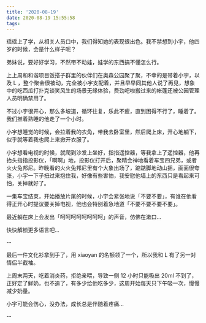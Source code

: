 ```yaml
---
title: '2020-08-19'
date: 2020-08-19 15:55:58
tags:
---
```


瑶瑶上了学，从相关人员口中，我们得知她的表现很出色。我不禁想到小宇，他四岁的时候，会是什么样子呢？

弟妹说，要好好学习，不然带不动娃，娃学的东西搞不懂怎么行。

上上周和和谐项目饭搭子群里的伙伴们在奥森公园聚了聚，不幸的是带着小宇，以及 L ，整个聚会很被动，完全被小宇支配着，并且早早同其他人说了再见，想象中的吃西瓜打扑克谈笑风生的场景无缘体验，费劲吧啦搬过来的帐篷还被公园管理人员明确禁用了。

不过小宇很开心，那么多坡道，循环往复，乐此不疲，直到困得不行了，睡着了。我们推着熟睡的他走了一个小时。

小宇想睡觉的时候，会拉着我的衣角，带我去卧室里，然后爬上床，开心地躺下，似乎就等着我也爬上来掀开衣服了。

小宇想看电视的时候，就爬到沙发上坐好，指指遥控器，等我拿上了遥控器，他再抬头指指投影仪，「啊啊」地，投影仪打开后，聚精会神地看着车宝四兄弟，或者火火兔邦尼。昨晚看的火火兔邦尼里有个大象出场了，踮踮脚地动山摇，画面很夸张，小宇一下子扭过来抱住我，好像有些害怕，我安慰他墙上的东西只是看起来可怕，关掉就好了。

一集车宝结束，开始播放片尾的时候，小宇会紧张地说「不要不要」，有谁在他看得正开心时提议要关掉电视，他也会特别着急地道「不要不要不要不要」。

最近躺在床上会发出「呵呵呵呵呵呵呵呵」的声音，仿佛在漱口...

快快解锁更多语言吧...

--

最后一件文化衫拿到手了，用 xiaoyan 的名额领了一个，所以我和 L 有了另一对情侣半截袖。

上周末两天，吃着消炎药，拒绝亲喂，导致一侧 12 小时只能吸出 20ml 不到了，正好定了鲜奶，也不追了，有多少给他吃多少，这周开始每天只下午吸一次，慢慢减少奶量。

小宇可能会伤心，没办法，成长总是伴随着疼痛...

--


